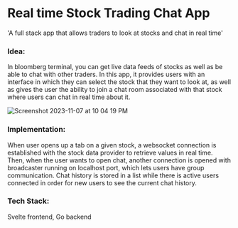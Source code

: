 # Real time Stock Trading Chat App

'A full stack app that allows traders to look at stocks and chat in real time'


### Idea: 
In bloomberg terminal, you can get live data feeds of stocks as well as be able to chat with other traders. In this app, it provides users with an interface in which they can select the stock that they want to look at, as well as gives the user the ability to join a chat room associated with that stock where users can chat in real time about it.

![Screenshot 2023-11-07 at 10 04 19 PM](https://github.com/michaelzheng67/realtime_stock_chat/assets/82613778/0a129350-3f61-483e-94df-b30f7a196eba)


### Implementation:
When user opens up a tab on a given stock, a websocket connection is established with the stock data provider to retrieve values in real time. Then, when the user wants to open chat, another connection is opened with broadcaster running on localhost port, which lets users have group communication. Chat history is stored in a list while there is active users connected in order for new users to see the current chat history.

### Tech Stack:
Svelte frontend, Go backend


